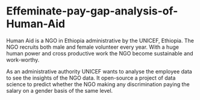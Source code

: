 # Effeminate-pay-gap-analysis-of-Human-Aid

Human Aid is a NGO in Ethiopia administrative by the UNICEF, Ethiopia. The NGO recruits both male and female volunteer every year. With a huge human power and cross productive work the NGO become  sustainable and work-worthy.

As an administrative authority UNICEF wants to analyse the employee data to see the insights of the NGO data. It open-source a project of data science to predict whether the NGO making any discrimination paying the salary on a gender basis of the same level.

